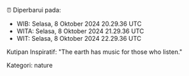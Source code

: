 ⏰ Diperbarui pada:
- WIB: Selasa, 8 Oktober 2024 20.29.36 UTC
- WITA: Selasa, 8 Oktober 2024 21.29.36 UTC
- WIT: Selasa, 8 Oktober 2024 22.29.36 UTC

Kutipan Inspiratif:
"The earth has music for those who listen."


Kategori: nature

